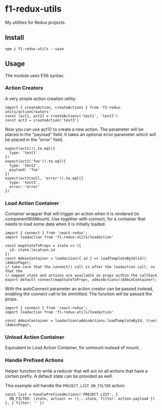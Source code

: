 # f1-redux-utils

My utilities for Redux projects.

## Install

`npm i f1-redux-utils --save`

## Usage

The module uses ES6 syntax.

### Action Creators

A very simple action creation utility.

```
import { createAction, createActions } from 'f1-redux-utils/actionCreators'
const [act1, act2] = createActions('test1', 'test2')
const act3 = createAction('test3')
```

Now you can use act1() to create a new action.
The parameter will be placed in the "payload" field.
It takes an optional error parameter which will be placed in the
"error" field.

```
expect(act1()).to.eql({
  type: 'test1'
})
expect(act2('foo')).to.eql({
  type: 'test2',
  payload: 'foo'
})
expect(act3(null, 'error')).to.eql({
  type: 'test3',
  error: 'error'
})
```

### Load Action Container

Container wrapper that will trigger an action when it is rendered (in componentWillMount).
Use together with connect, for a container that needs to load some data when it is initially loaded.

```
import { connect } from 'react-redux';
import loadaction from 'f1-redux-utils/loadaction'

const mapStateToProps = state => ({
  id: state.location.id
})
const AdminContainer = loadaction({ id } => loadTemplateById(id))(AdminPage);
// take care that the connect() call is after the loadaction call, so that the
// mapped state and actions are available as props within the callback
export default connect(mapStateToProps, adminActions)(AdminContainer);
```

With the autoConnect parameter an action creator can be passed instead, enabling the
connect call to be ommitted.  The function will be passed the props.

```
import { connect } from 'react-redux';
import loadaction from 'f1-redux-utils/loadaction'

const AdminContainer = loadaction(adminActions.loadTemplateById, true)(AdminPage);
```

### Unload Action Container

Equivalent to Load Action Container, for unmount instead of mount.

### Handle Prefixed Actions

Helper function to write a reducer that will act on all actions that have a certain prefix.
A default state can be provided as well.

This example will handle the `PROJECT_LIST_ON_FILTER` action:

```
const list = handlePrefixedActions('PROJECT_LIST', {
  ON_FILTER: (state, action) => ({...state, filter: action.payload })
}, { filter: '' })
```


